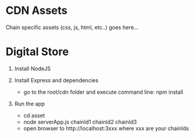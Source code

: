 CDN Assets
=============

Chain specific assets (css, js, html, etc..) goes here...

Digital Store
=============

1) Install NodeJS

2) Install Express and dependencies 
   - go to the root/cdn folder and execute command line: npm install

3) Run the app
   - cd asset
   - node serverApp.js chainId1 chainId2 chainId3
   - open browser to http://localhost:3xxx where xxx are your chainIds
